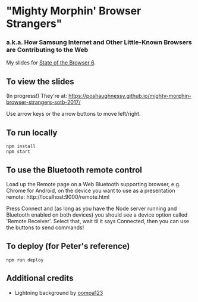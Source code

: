 # "Mighty Morphin' Browser Strangers"
### a.k.a. How Samsung Internet and Other Little-Known Browsers are Contributing to the Web

My slides for [State of the Browser 6](https://www.stateofthebrowser.com/). 

## To view the slides

(In progress!) They're at: https://poshaughnessy.github.io/mighty-morphin-browser-strangers-sotb-2017/

Use arrow keys or the arrow buttons to move left/right.


## To run locally

```
npm install
npm start
```


## To use the Bluetooth remote control

Load up the Remote page on a Web Bluetooth supporting browser, e.g. Chrome for Android, on the device you want to use 
as a presentation remote: http://localhost:9000/remote.html

Press Connect and (as long as you have the Node server running and Bluetooth enabled on both devices) you should see
a device option called 'Remote Receiver'. Select that, wait til it says Connected, then you can use the buttons to send 
commands!


## To deploy (for Peter's reference)

```
npm run deploy
```

## Additional credits

* Lightning background by [oompa123](https://commons.wikimedia.org/wiki/File:Pink_Lightning.jpg)
